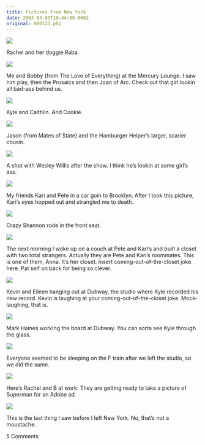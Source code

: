 ```yaml
---
title: Pictures from New York
date: 2003-04-03T10:44:00.000Z
original: 000123.php
---
```


<p class="polaroid" style="--deg: -2deg"><img src="./01-rachel-raba.jpg" /></p>
Rachel and her doggie Raba.

<p class="polaroid" style="--deg: -2deg"><img src="./02-bobby-pascal.jpg" /></p>
Me and Bobby (from The Love of Everything) at the Mercury Lounge. I saw him play, then the Prosaics and then Joan of Arc. Check out that girl lookin all bad-ass behind us.

<p class="polaroid" style="--deg: -2deg"><img src="./03-kyle-caithlin.jpg" /></p>
Kyle and Caithlin. And Cookie.

<p class="polaroid" style="--deg: -2deg"><img src="./04-jason-helper.jpg" /></p>
Jason (from Mates of State) and the Hamburger Helper’s larger, scarier cousin.

<p class="polaroid" style="--deg: -2deg"><img src="./05-with-wesley.jpg" /></p>
A shot with Wesley Willis after the show. I think he’s lookin at some girl’s ass.

<p class="polaroid" style="--deg: -2deg"><img src="./06-kari-pete.jpg" /></p>
My friends Kari and Pete in a car goin to Brooklyn. After I took this picture, Kari’s eyes hopped out and strangled me to death.

<p class="polaroid" style="--deg: -2deg"><img src="./07-shannon.jpg" /></p>
Crazy Shannon rode in the front seat.

<p class="polaroid" style="--deg: -2deg"><img src="./08-anna-closet.jpg" /></p>
The next morning I woke up on a couch at Pete and Kari’s and built a closet with two total strangers. Actually they are Pete and Kari’s roommates. This is one of them, Anna. It’s her closet. Insert coming-out-of-the-closet joke here. Pat self on back for being so clever.

<p class="polaroid" style="--deg: -2deg"><img src="./09-kevin-eileen.jpg" /></p>
Kevin and Eileen hanging out at Dubway, the studio where Kyle recorded his new record. Kevin is laughing at your coming-out-of-the-closet joke. Mock-laughing, that is.

<p class="polaroid" style="--deg: -2deg"><img src="./10-mark-kyle-studio.jpg" /></p>
Mark Haines working the board at Dubway. You can sorta see Kyle through the glass.

<p class="polaroid" style="--deg: -2deg"><img src="./11-subway-sleepers.jpg" /></p>
Everyone seemed to be sleeping on the F train after we left the studio, so we did the same.

<p class="polaroid" style="--deg: -2deg"><img src="./12-b-rachel.jpg" /></p>
Here’s Rachel and B at work. They are getting ready to take a picture of Superman for an Adobe ad.

<p class="polaroid" style="--deg: -2deg"><img src="./13-b.jpg" /></p>
This is the last thing I saw before I left New York. No, that’s not a moustache.

<span class="commentheader">5 Comments</span>

<!-- <div class="commentdivider">
<span class="commentauthorbox">Posted by <a href="mailto&#58;eladha28&#64;hotmail&#46;com">Someone...</a></span>
<span class="commentdatebox">Tuesday, May 20, 2003</span>
<span class="commenttimebox"> 5:50 AM</span>
</div>
<div class="commentbody">Hello… Sorry in case if I`m bothering you, but I would like to ask you about Jhoane, from Lebanon. Do u know her? If yes, then what do u know about her…  I hope u dont missunderstand my curriousity, but it`s somehow very important for me, and I hope u respect my honesty & answer me trully too, because it`s of a private matter.  Thanks and best wishes.</div>
<div class="commentdivider">
<span class="commentauthorbox">Posted by your gay</span>
<span class="commentdatebox">Monday, June 16, 2003</span>
<span class="commenttimebox"> 3:59 AM</span>
</div>
<div class="commentbody">who the fuck is accatully taking the shit u post seriously i mean what the hell this is the gayest shit who are all these fucked up people have you ever heard of a fucking photo album so you can show to ur friends……o wait maybe u did figure it out and thought who am i gonna show it to? the only person is prob ur mom cuz ur like 40 and still live with her dumbass go get a job and some friends</div>
<div class="commentdivider">
<span class="commentauthorbox">Posted by <a href="mailto&#58;foraver&#64;mail&#46;ru">Fred</a></span>
<span class="commentdatebox">Friday, August 29, 2003</span>
<span class="commenttimebox">10:39 AM</span>
</div>
<div class="commentbody">This is realy pretty HP!!! I’ve not seen seems warm page in internet!  Good Luck!</div>
<div class="commentdivider">
<span class="commentauthorbox">Posted by <a href="http://www.pascal.com/cgi-bin/mt/mt-comments.cgi?__mode=red&id=579">poopoo</a></span>
<span class="commentdatebox">Tuesday, September 16, 2003</span>
<span class="commenttimebox"> 9:40 AM</span>
</div>
<div class="commentbody">This homepage is fukn sh1t pi55 off biatch OOOHHH I HAVE FRIENDS IN NEW YORK suk my a55 fukhead</div>
<div class="commentdivider">
<span class="commentauthorbox">Posted by <a href="mailto&#58;xdaisy80&#64;yahoo&#46;com">ece</a></span>
<span class="commentdatebox">Wednesday, December 24, 2003</span>
<span class="commenttimebox"> 3:27 AM</span>
</div>
<div class="commentbody">tebrik ederim manyak fotolard� cok eglend�m.had� eywallah</div> -->
